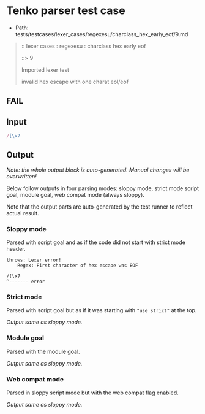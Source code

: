 # Tenko parser test case

- Path: tests/testcases/lexer_cases/regexesu/charclass_hex_early_eof/9.md

> :: lexer cases : regexesu : charclass hex early eof
>
> ::> 9
>
> Imported lexer test
>
> invalid hex escape with one charat eol/eof

## FAIL

## Input

`````js
/[\x7
`````

## Output

_Note: the whole output block is auto-generated. Manual changes will be overwritten!_

Below follow outputs in four parsing modes: sloppy mode, strict mode script goal, module goal, web compat mode (always sloppy).

Note that the output parts are auto-generated by the test runner to reflect actual result.

### Sloppy mode

Parsed with script goal and as if the code did not start with strict mode header.

`````
throws: Lexer error!
    Regex: First character of hex escape was EOF

/[\x7
^------- error
`````

### Strict mode

Parsed with script goal but as if it was starting with `"use strict"` at the top.

_Output same as sloppy mode._

### Module goal

Parsed with the module goal.

_Output same as sloppy mode._

### Web compat mode

Parsed in sloppy script mode but with the web compat flag enabled.

_Output same as sloppy mode._
